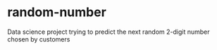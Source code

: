 # random-number
Data science project trying to predict the next random 2-digit number chosen by customers
